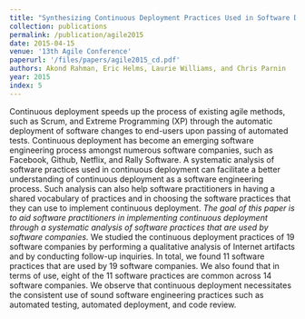 ```yaml
---
title: "Synthesizing Continuous Deployment Practices Used in Software Development"
collection: publications
permalink: /publication/agile2015
date: 2015-04-15
venue: '13th Agile Conference'
paperurl: '/files/papers/agile2015_cd.pdf'
authors: Akond Rahman, Eric Helms, Laurie Williams, and Chris Parnin
year: 2015
index: 5
--- 
```

Continuous deployment speeds up the process of existing agile methods, such as Scrum, and Extreme Programming (XP) through the automatic deployment of software changes to end-users upon passing of automated tests. Continuous deployment has become an emerging software engineering process amongst numerous software companies, such as Facebook, Github, Netflix, and Rally Software. A systematic analysis of software practices used in continuous deployment can facilitate a better understanding of continuous deployment as a software engineering process. Such analysis can also help software practitioners in having a shared vocabulary of practices and in choosing the software practices that they can use to implement continuous deployment. *The goal of this paper is to aid software practitioners in implementing continuous deployment through a systematic analysis of software practices that are used by software companies.* We studied the continuous deployment practices of 19 software companies by performing a qualitative analysis of Internet artifacts and by conducting follow-up inquiries. In total, we found 11 software practices that are used by 19 software companies. We also found that in terms of use, eight of the 11 software practices are common across 14 software companies. We observe that continuous deployment necessitates the consistent use of sound software engineering practices such as automated testing, automated deployment, and code review.